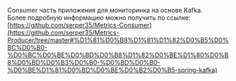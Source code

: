 Consumer часть приложения для мониторинка на основе Kafka.  
Более подробную информацию можно получить по ссылке:  
[https://github.com/serper35/Metrics-Consumer](https://github.com/serper35/Metrics-Producer/tree/master#%D1%81%D0%B8%D1%81%D1%82%D0%B5%D0%BC%D0%B0-%D0%BC%D0%BE%D0%BD%D0%B8%D1%82%D0%BE%D1%80%D0%B8%D0%BD%D0%B3%D0%B0-%D0%BD%D0%B0-%D0%BE%D1%81%D0%BD%D0%BE%D0%B2%D0%B5-spring-kafka)
